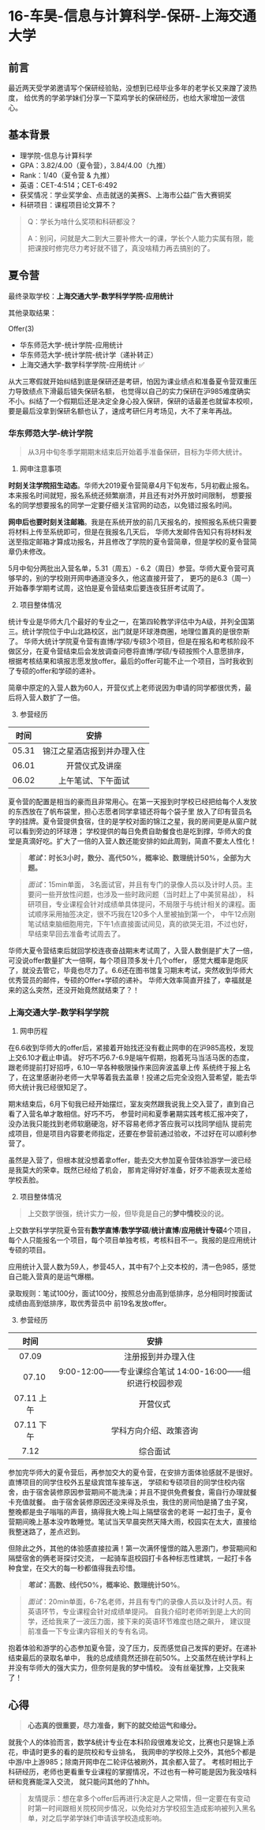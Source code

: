 # 16-车昊-信息与计算科学-保研-上海交通大学



## 前言
最近两天受学弟邀请写个保研经验贴，没想到已经毕业多年的老学长又来蹭了波热度，
给优秀的学弟学妹们分享一下菜鸡学长的保研经历，也给大家增加一波信心。


## 基本背景
- 理学院-信息与计算科学
- GPA：3.82/4.00（夏令营），3.84/4.00（九推）
- Rank：1/40（夏令营 & 九推）
- 英语：CET-4:514；CET-6:492
- 获奖情况：学业奖学金、点击就送的美赛S、上海市公益广告大赛铜奖
- 科研项目：课程项目论文算不？
> Q：学长为啥什么奖项和科研都没？
> 
> A：别问，问就是大二到大三要补修大一的课，学长个人能力实属有限，能把课按时修完尽力考好就不错了，真没啥精力再去搞别的了。


## 夏令营
最终录取学校：**上海交通大学-数学科学学院-应用统计**

其他录取结果：

Offer(3)
- 华东师范大学-统计学院-应用统计
- 华东师范大学-统计学院-统计学（递补转正）
- 上海交通大学-数学科学学院-应用统计 ✅

从大三寒假就开始纠结到底是保研还是考研，怕因为课业绩点和准备夏令营双重压力导致绩点下滑最后错失保研名额， 
也觉得以自己的实力保研在沪985难度确实不小。纠结了一个假期后还是决定全身心投入保研，保研的话最差也就留本校呗，
要是最后没拿到保研名额也认了，速成考研仨月考场见，大不了来年再战。


### 华东师范大学-统计学院
> 从3月中旬冬季学期期末结束后开始着手准备保研，目标为华师大统计。

1. 网申注意事项

**时刻关注学院招生动态**。华师大2019夏令营简章4月下旬发布，5月初截止报名。本来报名时间就短，报名系统还频繁崩溃，并且还有对外开放时间限制，
想要报名的同学想要报名的同学一定要仔细关注官网的动态，以免错过报名时间。

**网申后也要时刻关注邮箱**。我是在系统开放的前几天报名的，按照报名系统只需要将材料上传至系统即可，但是在我报名几天后，
华师大发邮件告知只有将材料发送至指定邮箱才算成功报名，并且修改了学院的夏令营简章，但是学校的夏令营简章仍未修改。

5月中旬分两批出入营名单，5.31（周五）- 6.2（周日）参营。华师大夏令营可真够早的，别的学校刚开网申通道没多久，他这直接开营了，
更巧的是6.3（周一）开始春季学期考试周，这怕是夏令营结束后要连夜狂肝考试周了。

2. 项目整体情况

统计专业是华师大几个最好的专业之一，在第四轮教学评估中为A级，并列全国第三。统计学院位于中山北路校区，出门就是环球港商圈，地理位置真的是很奈斯了。
华师大统计学院夏令营有直博/学硕/专硕3个项目，但是在报名和考核阶段不做区分，在夏令营结束后会发放调查问卷将直博/学硕/专硕按照个人意愿排序，
根据考核结果和填报志愿发放offer。最后的offer可能不止一个项目，当时我收到了专硕的offer和学硕的递补。

 简章中原定的入营人数为60人，开营仪式上老师说因为申请的同学都很优秀，最后将入营人数扩了一倍。

3. 参营经历

| 时间 |	安排 |
| :---: | :---: |
| 05.31 | 锦江之星酒店报到并办理入住 |
| 06.01 | 开营仪式及讲座 |
| 06.02| 上午笔试、下午面试 |

夏令营的配置是相当的豪而且非常用心。在第一天报到时学校已经把给每个人发放的东西放在了帆布袋里，担心志愿者同学拿错还将每个袋子里
放入了印有营员名字的挂牌。夏令营提供食宿，住的是学校对面的锦江之星，我的房间更是从窗户就可以看到旁边的环球港；
学校提供的每日免费自助餐食也是吃到撑，华师大的食堂是真滴好吃。扩大了一倍的入营人数还能安排的如此周到，简直不要太人性化！

> **_笔试_：时长3小时，数分、高代50%，概率论、数理统计50%，全部为大题。**

> _面试_：15min单面， 3名面试官，并且有专门的录像人员以及计时人员。主要问一些开放性问题，也涉及一些时政问题（当时赶上了中美贸易战），
> 科研项目，专业课程会针对成绩单具体提问，不局限于与统计相关的课程。面试顺序采用抽签决定，很不巧我在120多个人里被抽到第一个， 
中午12点刚笔试结束脑细胞用完，下午1点直接面试间见，真的欲哭无泪，不过也好，早结束早回去准备考试周去了。

华师大夏令营结束后就回学校连夜奋战期末考试周了，入营人数倒是扩大了一倍，可没说offer数量扩大一倍啊，每个项目顶多发十几个offer，
感觉大概率是炮灰了，就没去管它，毕竟也尽力了。6.6还在图书馆复习期末考试，突然收到华师大优秀营员的邮件，专硕的Offer+学硕的递补。
华师大效率简直开挂了，幸福就是来的这么突然，还没开始竟然就结束了？！


### 上海交通大学-数学科学学院

1. 网申历程

在6.6收到华师大的offer后，紧接着开始找还没有截止网申的在沪985高校，发现上交6.10才截止申请。
好巧不巧6.7-6.9是端午假期，抱着死马当活马医的态度，跟老师提前打好招呼，6.10一早各种极限操作来回奔波盖章上传
系统终于报上名了，在这里感谢孙老师一大早等着我去盖章！投递之后完全没抱入营希望，能去华师大统计我已经很知足了。

期末结束后，6月下旬我已经开始摆烂，室友突然跟我说我上交入营了，直到自己看了入营名单才敢相信。好巧不巧，
参营时间和夏季暑期实践考核汇报冲突了，没办法我只能找到老师软磨硬泡，好不容易老师才答应我可以找同学组队
提前完成项目，但是项目内容要老师指定，还要在参营前通过验收，不过好在可以顺利参营了。

虽然是入营了，但根本就没想着拿offer，能去交大参加夏令营体验游学一波已经是我莫大的荣幸。既然已经给了机会，
那肯定得好好准备，好歹不能表现太差给学校丢脸。

2. 项目整体情况

> 上交数学很强，统计实力一般，但毕竟是自己的**梦中情校**没的说。

上交数学科学学院夏令营有**数学直博**/**数学学硕**/**统计直博**/**应用统计专硕**4个项目，
每个人只能报名一个项目，每个项目单独考核，考核科目不一。我报的是应用统计专硕的项目。

应用统计入营人数为59人，参营45人，其中有7个上交本校的，清一色985，感觉自己能入营真的是运气爆棚。

录取规则：笔试100分，面试100分，按照总分由高到低排序，总分相同时按面试成绩由高到低排序，取优秀营员中
前19名发放offer。

3. 参营经历

| 时间 |	安排 |
| :---: | :---: |
| 07.09 |　	注册报到并办理入住　|
|　07.10	| 9:00-12:00——专业课综合笔试 14:00-16:00——组织进行校园参观 |
| 07.11 上午 | 开营仪式 | 
| 07.11 下午 | 学科方向介绍、政策咨询 |
| 7.12 | 综合面试 |

参加完华师大的夏令营后，再参加交大的夏令营，在安排方面体验感就不是很好。直博项目的同学住校外五星级宾馆车接车送，
学硕和专硕项目的同学住校内宿舍，由于宿舍装修原因参营期间不能洗澡；并且不提供免费餐食，需自行办理就餐卡充值就餐。
由于宿舍装修原因还没来得及杀虫，我住的房间怕是捅了虫子窝，整晚都是虫子嗡嗡的声音，搞得我大晚上叫上隔壁宿舍的老哥
一起打虫子，夏令营期间晚上基本没咋敢睡觉。笔试当天早晨突然天降大雨，校园实在太大，直接给我整迷路了，差点迟到。

但除此之外，其他的体验感直接拉满！第一次满怀憧憬的踏入思源门，参营期间和隔壁宿舍的俩老哥探讨交流，
一起骑车逛校园打卡各种标志性建筑，一起打卡各种食堂，在交大的每一秒都值得我去珍惜。

> **_笔试_：高数、线代50%，概率论、数理统计50%**。

> _面试_：20min单面，6-7名老师，并且有专门的录像人员以及计时人员。有英语环节，专业课程会针对成绩单提问。
>自我介绍时老师听到是上大的同学，还给我来了一波压力面，接下来的英语环节难度也随之飙升，
建议提前准备一下专业课内容相关的专有名词。

抱着体验和游学的心态参加夏令营，没了压力，反而感觉自己发挥的更好。在递补结束最后的录取名单中，
我的总成绩竟然还排在前50%。上交虽然在统计学科上并没有华师大的强大实力，但奈何是我的梦中情校。
没有丝毫犹豫，上交我来了！


## 心得

> **心态真的很重要，尽力准备，剩下的就交给运气和缘分。**

就我个人的体验而言，数学&统计专业在本科阶段很难发论文，比赛也只是锦上添花，申请时更多的看的是院校和专业排名，
我网申的学校除上交外，其他5个都是中游/中上游985；除南开网申在二轮评估被刷外，其余都入营了。
考核时相比于科研经历，老师也更看重专业课程的掌握情况，不过也有一种可能是因为我没啥科研和竞赛能深入交流，
就只能问其他的了hhh。

> 友情提示：想在拿多个offer后再进行决定是人之常情，但一定要在有变动时第一时间跟相关院校同步情况，以免给对方学校招生造成影响被列入黑名单，对之后学弟学妹们申请该学校造成影响。


